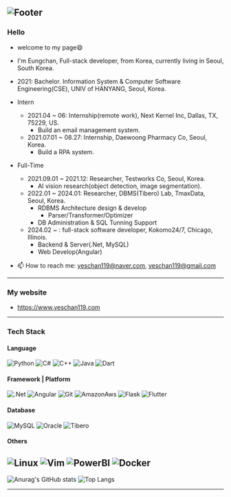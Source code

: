 
![Footer](https://capsule-render.vercel.app/api?type=waving&color=auto&height=150&section=footer)
------------------------------------------------------------------------------------------------------------
### Hello
  + welcome to my page😄
  + I'm Eungchan, Full-stack developer, from Korea, currently living in Seoul, South Korea.
  + 2021: Bachelor. Information System & Computer Software Engineering(CSE), UNIV of HANYANG, Seoul, Korea.
  + Intern
    + 2021.04 ~ 06: Internship(remote work), Next Kernel Inc, Dallas, TX, 75229, US.
      + Build an email management system.
    + 2021.07.01 ~ 08.27: Internship, Daewoong Pharmacy Co, Seoul, Korea.
      + Build a RPA system.
  + Full-Time
    + 2021.09.01 ~ 2021.12: Researcher, Testworks Co, Seoul, Korea.
      + AI vision research(object detection, image segmentation).
    + 2022.01 ~ 2024.01: Researcher, DBMS(Tibero) Lab, TmaxData, Seoul, Korea.
      + RDBMS Architecture design & develop
        + Parser/Transformer/Optimizer
      + DB Administration & SQL Tunning Support
    + 2024.02 ~ : full-stack software developer, Kokomo24/7, Chicago, Illinois.
      + Backend & Server(.Net, MySQL)
      + Web Develop(Angular)

  + 📫 How to reach me: yeschan119@naver.com, yeschan119@gmail.com
------------------------------------------------------------------------------------------------------------
### My website
  + https://www.yeschan119.com
<!--
**yeschan119/yeschan119** is a ✨ _special_ ✨ repository because its `README.md` (this file) appears on your GitHub profile.

Here are some ideas to get you started:

- 🔭 I’m currently working on ...
- 🌱 I’m currently learning ...
- 👯 I’m looking to collaborate on ...
- 🤔 I’m looking for help with ...
- 💬 Ask me about ...
- 📫 How to reach me: ...
- 😄 Pronouns: ...
- ⚡ Fun fact: ...
wave, egg, shark, slice, rect, soft, rounded, sylinder, waving, transparent -->
------------------------------------------------------------------------------------------------------------
### Tech Stack
#### Language
![Python](https://img.shields.io/badge/Python-white?style=for-the-badge&logo=Python&logoColor=3776AB)
![C#](https://img.shields.io/badge/csharp-#512BD4?style=for-the-badge&logo=c#&logoColor=white)
![C++](https://img.shields.io/badge/c++-1d55b5?style=for-the-badge&logo=cplusplus&logoColor=white)
![Java](https://img.shields.io/badge/Javascript-FF9900?style=for-the-badge&logo=Javascript&logoColor=white)
![Dart](https://img.shields.io/badge/Dart-00599C?style=for-the-badge&logo=Dart&logoColor=white)
#### Framework | Platform
![.Net](https://img.shields.io/badge/dotnet-6342f5?style=for-the-badge&logo=dotNet&logoColor=white)
![Angular](https://img.shields.io/badge/angular-db215c?style=for-the-badge&logo=angular&logoColor=white)
![Git](https://img.shields.io/badge/Git-white?style=for-the-badge&logo=Git&logoColor=black)
![AmazonAws](https://img.shields.io/badge/AmazonAws-FF9900?style=for-the-badge&logo=AmazonAws&logoColor=000000)
![Flask](https://img.shields.io/badge/Flask-black?style=for-the-badge&logo=Flask&logoColor=white)
![Flutter](https://img.shields.io/badge/Flutter-00AEF0?style=for-the-badge&logo=Flutter&logoColor=white)
#### Database
![MySQL](https://img.shields.io/badge/MySQL-4479A1?style=for-the-badge&logo=MySQL&logoColor=white)
![Oracle](https://img.shields.io/badge/Oracle-F80000?style=for-the-badge&logo=Oracle&logoColor=white)
![Tibero](https://img.shields.io/badge/Tibero-0066FF?style=for-the-badge&logo=Oracle&logoColor=black)
#### Others
![Linux](https://img.shields.io/badge/Linux-FF9900?style=for-the-badge&logo=Linux&logoColor=white)
![Vim](https://img.shields.io/badge/Vim-black?style=for-the-badge&logo=Vim&logoColor=white)
![PowerBI](https://img.shields.io/badge/powerbi-e6af0b?style=for-the-badge&logo=powerbi&logoColor=white)
![Docker](https://img.shields.io/badge/Docker-4285F4?style=for-the-badge&logo=Docker&logoColor=white)
------------------------------------------------------------------------------------------------------------
![Anurag's GitHub stats](https://github-readme-stats.vercel.app/api?username=yeschan119&show_icons=true&theme=radical)
![Top Langs](https://github-readme-stats.vercel.app/api/top-langs/?username=yeschan119&theme=radical)
<!-- [![Top Langs](https://github-readme-stats.vercel.app/api/top-langs/?username=yeschan119)](https://github.com/anuraghazra/github-readme-stats) -->
------------------------------------------------------------------------------------------------------------
